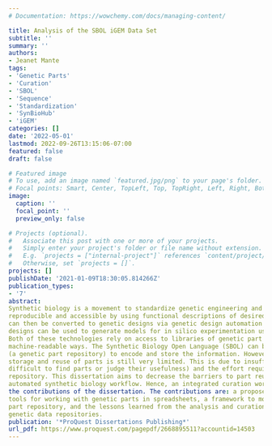 ```yaml
---
# Documentation: https://wowchemy.com/docs/managing-content/

title: Analysis of the SBOL iGEM Data Set
subtitle: ''
summary: ''
authors:
- Jeanet Mante
tags:
- 'Genetic Parts'
- 'Curation'
- 'SBOL'
- 'Sequence'
- 'Standardization'
- 'SynBioHub'
- 'iGEM'
categories: []
date: '2022-05-01'
lastmod: 2022-09-26T13:15:06-07:00
featured: false
draft: false

# Featured image
# To use, add an image named `featured.jpg/png` to your page's folder.
# Focal points: Smart, Center, TopLeft, Top, TopRight, Left, Right, BottomLeft, Bottom, BottomRight.
image:
  caption: ''
  focal_point: ''
  preview_only: false

# Projects (optional).
#   Associate this post with one or more of your projects.
#   Simply enter your project's folder or file name without extension.
#   E.g. `projects = ["internal-project"]` references `content/project/deep-learning/index.md`.
#   Otherwise, set `projects = []`.
projects: []
publishDate: '2021-01-09T18:30:05.814266Z'
publication_types:
- '7'
abstract:
Synthetic biology is a movement to standardize genetic engineering and make it more
reproducible and accessible by using functional descriptions of desired circuits. Such descriptions
can then be converted to genetic designs via genetic design automation tools. Subsequently, the genetic
designs can be used to generate models for in silico experimentation using automatic model generators.
Both of these technologies rely on access to libraries of genetic part information encoded in standard, 
machine-readable ways. The Synthetic Biology Open Language (SBOL) can be used together with SynBioHub 
(a genetic part repository) to encode and store the information. However, the use of SynBioHub for the 
storage and reuse of parts is still very limited. This is due to insufficient metadata (making it 
difficult to find parts or judge their usefulness) and the effort required to submit parts to the 
repository. This dissertation aims to decrease the barriers to part reuse and thus enable a more 
automated synthetic biology workflow. Hence, an integrated curation workflow is proposed based on 
the contributions of the dissertation. The contributions are: a proposed SBOL Data Content Standard, 
tools for working with genetic parts in spreadsheets, a framework to modularly extend the SynBioHub 
part repository, and the lessons learned from the analysis and curation of data from existing 
genetic data repositories.
publication: '*ProQuest Dissertations Publishing*'
url_pdf: https://www.proquest.com/pagepdf/2668895511?accountid=14503
---
```

